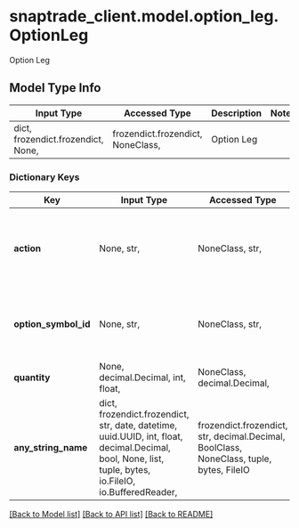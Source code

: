 # snaptrade_client.model.option_leg.OptionLeg

Option Leg

## Model Type Info
Input Type | Accessed Type | Description | Notes
------------ | ------------- | ------------- | -------------
dict, frozendict.frozendict, None,  | frozendict.frozendict, NoneClass,  | Option Leg | 

### Dictionary Keys
Key | Input Type | Accessed Type | Description | Notes
------------ | ------------- | ------------- | ------------- | -------------
**action** | None, str,  | NoneClass, str,  |  | [optional] must be one of ["BUY_TO_OPEN", "BUY_TO_CLOSE", "SELL_TO_OPEN", "SELL_TO_CLOSE", ] 
**option_symbol_id** | None, str,  | NoneClass, str,  | Obtained from calling options chain endpoint (option_id) | [optional] 
**quantity** | None, decimal.Decimal, int, float,  | NoneClass, decimal.Decimal,  |  | [optional] 
**any_string_name** | dict, frozendict.frozendict, str, date, datetime, uuid.UUID, int, float, decimal.Decimal, bool, None, list, tuple, bytes, io.FileIO, io.BufferedReader,  | frozendict.frozendict, str, decimal.Decimal, BoolClass, NoneClass, tuple, bytes, FileIO | any string name can be used but the value must be the correct type | [optional]

[[Back to Model list]](../../README.md#documentation-for-models) [[Back to API list]](../../README.md#documentation-for-api-endpoints) [[Back to README]](../../README.md)

